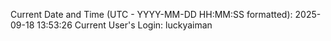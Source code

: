 Current Date and Time (UTC - YYYY-MM-DD HH:MM:SS formatted): 2025-09-18 13:53:26
Current User's Login: luckyaiman
